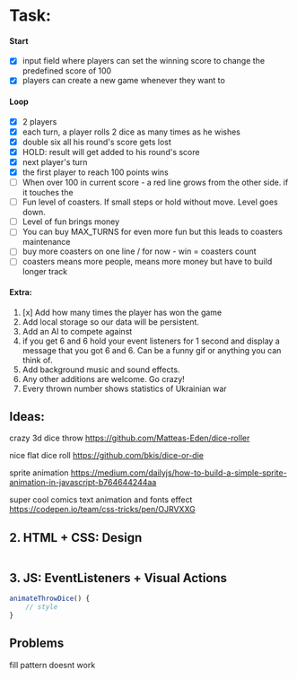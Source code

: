 # Task:

#### Start

-   [x] input field where players can set the winning
        score to change the predefined score of 100
-   [x] players can create a new game whenever they want to

#### Loop

-   [x] 2 players
-   [x] each turn, a player rolls 2 dice as many times as he wishes
-   [x] double six all his round's score gets lost
-   [x] HOLD: result will get added to his round's score
-   [x] next player's turn
-   [x] the first player to reach 100 points wins
-   [ ] When over 100 in current score - a red line grows from the other side. if it touches the
-   [ ] Fun level of coasters. If small steps or hold without move. Level goes down.
-   [ ] Level of fun brings money
-   [ ] You can buy MAX_TURNS for even more fun but this leads to coasters maintenance
-   [ ] buy more coasters on one line / for now - win = coasters count
-   [ ] coasters means more people, means more money but have to build longer track

#### Extra:

1. [x] Add how many times the player has won the game
2. Add local storage so our data will be persistent.
3. Add an AI to compete against
4. if you get 6 and 6 hold your event listeners for 1
   second and display a message that you got 6 and 6.
   Can be a funny gif or anything you can think of.
5. Add background music and sound effects.
6. Any other additions are welcome. Go crazy!
7. Every thrown number shows statistics of Ukrainian war

## Ideas:

crazy 3d dice throw
https://github.com/Matteas-Eden/dice-roller

nice flat dice roll
https://github.com/bkis/dice-or-die

sprite animation
https://medium.com/dailyjs/how-to-build-a-simple-sprite-animation-in-javascript-b764644244aa

super cool comics text animation and fonts effect
https://codepen.io/team/css-tricks/pen/OJRVXXG

## 2. HTML + CSS: Design

```js

```

## 3. JS: EventListeners + Visual Actions

```js
animateThrowDice() {
    // style
}
```

## Problems

fill pattern doesnt work
